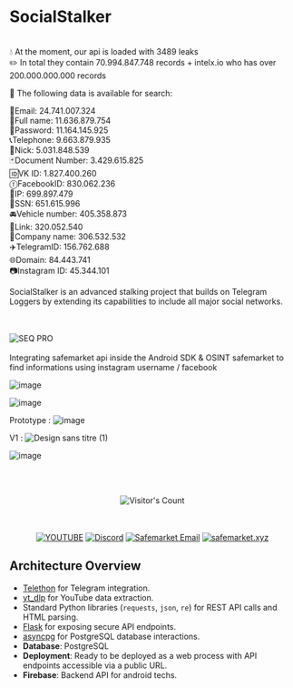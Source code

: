 # SocialStalker
<br>
💧 At the moment, our api is loaded with 3489 leaks<br>
✏️ In total they contain 70.994.847.748 records + intelx.io who has over 200.000.000.000 records<br>

🔎 The following data is available for search:<br>

📩Email:           24.741.007.324<br>
👤Full name:       11.636.879.754<br>
🔑Password:        11.164.145.925<br>
📞Telephone:       9.663.879.935<br>
👤Nick:            5.031.848.539<br>
🃏Document Number: 3.429.615.825<br>
🆔VK ID:           1.827.400.260<br>
ⓕFacebookID:       830.062.236<br>
🎯IP:              699.897.479<br>
🔢SSN:             651.615.996<br>
🚘Vehicle number:  405.358.873<br>
🔗Link:            320.052.540<br>
🏢Company name:    306.532.532<br>
✈️TelegramID:      156.762.688<br>
🌐Domain:          84.443.741<br>
📷Instagram ID:    45.344.101<br>


SocialStalker is an advanced stalking project that builds on Telegram Loggers by extending its capabilities to include all major social networks.

<br><br>
![SEQ PRO](https://github.com/user-attachments/assets/e2d5ec91-fc0c-4184-96ca-c6058002f3f4)
<br><br>
Integrating safemarket api inside the Android SDK & OSINT safemarket to find informations using instagram username / facebook

![image](https://github.com/user-attachments/assets/bdbcdd96-8246-48d7-8716-7d0d8368afb1)



![image](https://github.com/user-attachments/assets/d7e52b4d-c578-44a4-8c47-1fb540f0a2e4)


Prototype : ![image](https://github.com/user-attachments/assets/9a2c1377-4fa7-494f-9088-556b9f664975)


V1 : ![Design sans titre (1)](https://github.com/user-attachments/assets/80c3307d-99b7-489e-a549-ff3b5fde4518)


![image](https://github.com/user-attachments/assets/05b33ff8-c635-4c2a-88f6-a0db6ead06b5)


<br/><br/>
<div align="center"> 
  <img src="https://profile-counter.glitch.me/Zhodisov/count.svg" alt="Visitor's Count" />
</div>
<br/><br/>

<div align="center">
  
[![YOUTUBE](https://img.shields.io/badge/Youtube-fc0000?style=for-the-badge&logo=YOUTUBE&logoColor=white)](https://www.youtube.com/@Jodis974)
[![Discord](https://img.shields.io/badge/Discord-6a85b9?style=for-the-badge&logo=discord&logoColor=white)](https://safemarket.xyz/discord)
[![Safemarket Email](https://img.shields.io/badge/safemarket_email-333333?style=for-the-badge&logo=gmail&logoColor=red)](mailto:support-checkout@safemarket.xyz)
[![safemarket.xyz](https://img.shields.io/badge/safemarket.xyz-0077B5?style=for-the-badge&logo=internet&logoColor=white)](https://safemarket.xyz/)

</div>

## Architecture Overview
  - [Telethon](https://github.com/LonamiWebs/Telethon) for Telegram integration.
  - [yt_dlp](https://github.com/yt-dlp/yt-dlp) for YouTube data extraction.
  - Standard Python libraries (`requests`, `json`, `re`) for REST API calls and HTML parsing.
  - [Flask](https://flask.palletsprojects.com/) for exposing secure API endpoints.
  - [asyncpg](https://github.com/MagicStack/asyncpg) for PostgreSQL database interactions.
- **Database**: PostgreSQL
- **Deployment**: Ready to be deployed as a web process with API endpoints accessible via a public URL.
- **Firebase**: Backend API for android techs.
